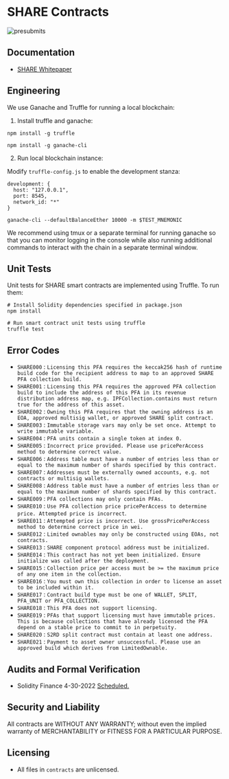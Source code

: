 # SHARE Contracts

![presubmits](https://github.com/formless-eng/oss/.github/workflows/presubmits.yml/badge.svg)

## Documentation

- [SHARE Whitepaper](https://formless-eng.s3.us-east-2.amazonaws.com/share+whitepaper+7.pdf)

## Engineering

We use Ganache and Truffle for running a local blockchain:

1. Install truffle and ganache:

```
npm install -g truffle
```

```
npm install -g ganache-cli
```

2. Run local blockchain instance:

Modify `truffle-config.js` to enable the development stanza:

```
development: {
  host: "127.0.0.1",
  port: 8545,
  network_id: "*"
}
```

```
ganache-cli --defaultBalanceEther 10000 -m $TEST_MNEMONIC
```

We recommend using tmux or a separate terminal for running ganache so that you can monitor logging in the console while also running additional commands to interact with the chain in a separate terminal window.

## Unit Tests

Unit tests for SHARE smart contracts are implemented using Truffle. To run them:

```shell
# Install Solidity dependencies specified in package.json
npm install

# Run smart contract unit tests using truffle
truffle test
```

## Error Codes

- `SHARE000` : `Licensing this PFA requires the keccak256 hash of runtime build code for the recipient address to map to an approved SHARE PFA collection build.`
- `SHARE001` : `Licensing this PFA requires the approved PFA collection build to include the address of this PFA in its revenue distribution address map, e.g. IPFCollection.contains must return true for the address of this asset.`
- `SHARE002` : `Owning this PFA requires that the owning address is an EOA, approved multisig wallet, or approved SHARE split contract.`
- `SHARE003` : `Immutable storage vars may only be set once. Attempt to write immutable variable.`
- `SHARE004` : `PFA units contain a single token at index 0.`
- `SHARE005` : `Incorrect price provided. Please use pricePerAccess method to determine correct value.`
- `SHARE006` : `Address table must have a number of entries less than or equal to the maximum number of shards specified by this contract.`
- `SHARE007` : `Addresses must be externally owned accounts, e.g. not contracts or multisig wallets.`
- `SHARE008` : `Address table must have a number of entries less than or equal to the maximum number of shards specified by this contract.`
- `SHARE009` : `PFA collections may only contain PFAs.`
- `SHARE010` : `Use PFA collection price pricePerAccess to determine price. Attempted price is incorrect`.
- `SHARE011` : `Attempted price is incorrect. Use grossPricePerAccess method to determine correct price in wei.`
- `SHARE012` : `Limited ownables may only be constructed using EOAs, not contracts.`
- `SHARE013` : `SHARE component protocol address must be initialized.`
- `SHARE014` : `This contract has not yet been initialized. Ensure initialize was called after the deployment.`
- `SHARE015` : `Collection price per access must be >= the maximum price of any one item in the collection.`
- `SHARE016` : `You must own this collection in order to license an asset to be included within it.`
- `SHARE017` : `Contract build type must be one of WALLET, SPLIT, PFA_UNIT or PFA_COLLECTION.`
- `SHARE018` : `This PFA does not support licensing.`
- `SHARE019` : `PFAs that support licensing must have immutable prices. This is because collections that have already licensed the PFA depend on a stable price to commit to in perpetuity.`
- `SHARE020` : `S2RD split contract must contain at least one address.`
- `SHARE021` : `Payment to asset owner unsuccessful. Please use an approved build which derives from LimitedOwnable.`

## Audits and Formal Verification

- Solidity Finance 4-30-2022 <a href="https://solidity.finance/">Scheduled.</a>

## Security and Liability

All contracts are WITHOUT ANY WARRANTY; without even the implied warranty of MERCHANTABILITY or FITNESS FOR A PARTICULAR PURPOSE.

## Licensing

- All files in `contracts` are unlicensed.
